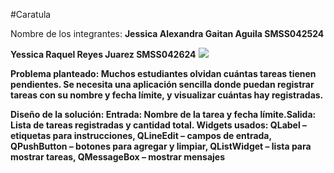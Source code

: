 #Caratula

Nombre de los integrantes:
**Jessica Alexandra Gaitan Aguila SMSS042524**

**Yessica Raquel Reyes Juarez SMSS042624**
<img src="https://ugb.edu.sv/wp-content/uploads/2023/06/UGB_LOGOTIPO_HORIZONTAL.png"/>

**Problema planteado: Muchos estudiantes olvidan cuántas tareas tienen pendientes. Se necesita una aplicación sencilla donde puedan registrar tareas con su nombre y fecha límite, y visualizar cuántas hay registradas.**


**Diseño de la solución: Entrada: Nombre de la tarea y fecha límite.Salida: Lista de tareas registradas y cantidad total. Widgets usados: QLabel – etiquetas para instrucciones, QLineEdit – campos de entrada, QPushButton – botones para agregar y limpiar, QListWidget – lista para mostrar tareas, QMessageBox – mostrar mensajes**